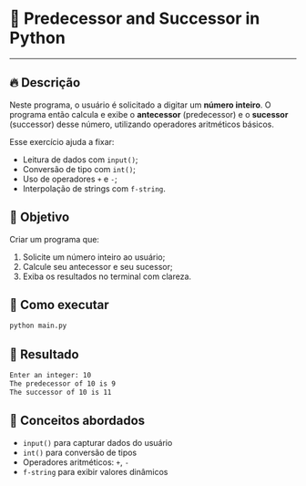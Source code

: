 # 🔢 Predecessor and Successor in Python

---

## 🔥 Descrição

Neste programa, o usuário é solicitado a digitar um **número inteiro**. O programa então calcula e exibe o **antecessor** (predecessor) e o **sucessor** (successor) desse número, utilizando operadores aritméticos básicos.

Esse exercício ajuda a fixar:
- Leitura de dados com `input()`;
- Conversão de tipo com `int()`;
- Uso de operadores `+` e `-`;
- Interpolação de strings com `f-string`.

## 📌 Objetivo

Criar um programa que:
1. Solicite um número inteiro ao usuário;
2. Calcule seu antecessor e seu sucessor;
3. Exiba os resultados no terminal com clareza.

## 🧪 Como executar

```bash
python main.py
```

## 🚀 Resultado

```bash
Enter an integer: 10
The predecessor of 10 is 9
The successor of 10 is 11
```

## 📘 Conceitos abordados
- `input()` para capturar dados do usuário
- `int()` para conversão de tipos
- Operadores aritméticos: `+`, `-`
- `f-string` para exibir valores dinâmicos